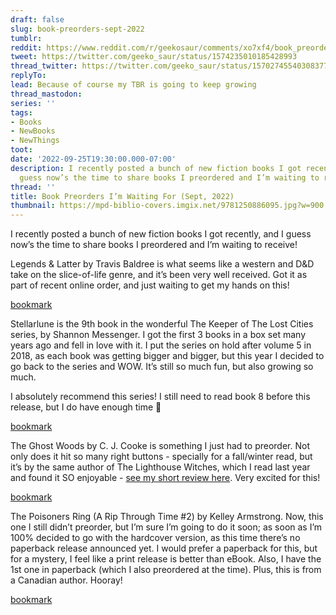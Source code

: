 ```yaml
---
draft: false
slug: book-preorders-sept-2022
tumblr:
reddit: https://www.reddit.com/r/geekosaur/comments/xo7xf4/book_preorders_im_waiting_for_sept_2022/
tweet: https://twitter.com/geeko_saur/status/1574235010185428993
thread_twitter: https://twitter.com/geeko_saur/status/1570274554030837760
replyTo:
lead: Because of course my TBR is going to keep growing
thread_mastodon:
series: ''
tags:
- Books
- NewBooks
- NewThings
toot:
date: '2022-09-25T19:30:00.000-07:00'
description: I recently posted a bunch of new fiction books I got recently, and I
  guess now’s the time to share books I preordered and I’m waiting to receive!
thread: ''
title: Book Preorders I’m Waiting For (Sept, 2022)
thumbnail: https://mpd-biblio-covers.imgix.net/9781250886095.jpg?w=900
---
```


I recently posted a bunch of new fiction books I got recently, and I guess now’s the time to share books I preordered and I’m waiting to receive!

Legends & Latter by Travis Baldree is what seems like a western and D&D take on the slice-of-life genre, and it’s been very well received. Got it as part of recent online order, and just waiting to get my hands on this!

[bookmark](https://us.macmillan.com/books/9781250886095/legendslattes)

Stellarlune is the 9th book in the wonderful The Keeper of The Lost Cities series, by Shannon Messenger. I got the first 3 books in a box set many years ago and fell in love with it. I put the series on hold after volume 5 in 2018, as each book was getting bigger and bigger, but this year I decided to go back to the series and WOW. It’s still so much fun, but also growing so much.

I absolutely recommend this series! I still need to read book 8 before this release, but I do have enough time 🙂

[bookmark](https://www.simonandschuster.com/books/Stellarlune/Shannon-Messenger/Keeper-of-the-Lost-Cities/9781534438521)

The Ghost Woods by C. J. Cooke is something I just had to preorder. Not only does it hit so many right buttons - specially for a fall/winter read, but it’s by the same author of The Lighthouse Witches, which I read last year and found it SO enjoyable - [see my short review here](https://geekosaur.com/post/the-lighthouse-witches-book-notes/). Very excited for this!

[bookmark](https://www.harpercollins.ca/9780008515904/the-ghost-woods/)

The Poisoners Ring (A Rip Through Time #2) by Kelley Armstrong. Now, this one I still didn’t preorder, but I’m sure I’m going to do it soon; as soon as I’m 100% decided to go with the hardcover version, as this time there’s no paperback release announced yet. I would prefer a paperback for this, but for a mystery, I feel like a print release is better than eBook. Also, I have the 1st one in paperback (which I also preordered at the time). Plus, this is from a Canadian author. Hooray!

[bookmark](https://us.macmillan.com/books/9781250820037/thepoisonersring)